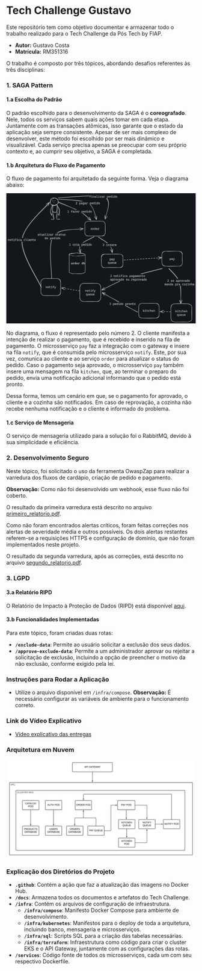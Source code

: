 # Tech Challenge Gustavo

Este repositório tem como objetivo documentar e armazenar todo o trabalho realizado para o Tech Challenge da Pós Tech by FIAP.

- **Autor:** Gustavo Costa
- **Matrícula:** RM351316

O trabalho é composto por três tópicos, abordando desafios referentes às três disciplinas:

### 1. SAGA Pattern

#### 1.a Escolha do Padrão

O padrão escolhido para o desenvolvimento da SAGA é o **coreografado**. Nele, todos os serviços sabem quais ações tomar em cada etapa. Juntamente com as transações atômicas, isso garante que o estado da aplicação seja sempre consistente. Apesar de ser mais complexo de desenvolver, este método foi escolhido por ser mais dinâmico e visualizável. Cada serviço precisa apenas se preocupar com seu próprio contexto e, ao cumprir seu objetivo, a SAGA é completada.

#### 1.b Arquitetura do Fluxo de Pagamento

O fluxo de pagamento foi arquitetado da seguinte forma. Veja o diagrama abaixo:

<img src="./docs/saga.png" alt="Diagrama do fluxo SAGA"/>

No diagrama, o fluxo é representado pelo número 2. O cliente manifesta a intenção de realizar o pagamento, que é recebido e inserido na fila de pagamento. O microsserviço `pay` faz a integração com o gateway e insere na fila `notify`, que é consumida pelo microsserviço `notify`. Este, por sua vez, comunica ao cliente e ao serviço `order` para atualizar o status do pedido. Caso o pagamento seja aprovado, o microsserviço `pay` também insere uma mensagem na fila `kitchen`, que, ao terminar o preparo do pedido, envia uma notificação adicional informando que o pedido está pronto.

Dessa forma, temos um cenário em que, se o pagamento for aprovado, o cliente e a cozinha são notificados. Em caso de reprovação, a cozinha não recebe nenhuma notificação e o cliente é informado do problema.

#### 1.c Serviço de Mensageria

O serviço de mensageria utilizado para a solução foi o RabbitMQ, devido à sua simplicidade e eficiência.

### 2. Desenvolvimento Seguro

Neste tópico, foi solicitado o uso da ferramenta OwaspZap para realizar a varredura dos fluxos de cardápio, criação de pedido e pagamento.

**Observação:** Como não foi desenvolvido um webhook, esse fluxo não foi coberto.

O resultado da primeira varredura está descrito no arquivo [primeiro_relatorio.pdf](./docs/primeiro_relatorio.pdf).

Como não foram encontrados alertas críticos, foram feitas correções nos alertas de severidade média e outros possíveis. Os dois alertas restantes referem-se a requisições HTTPS e configuração de domínio, que não foram implementados neste projeto.

O resultado da segunda varredura, após as correções, está descrito no arquivo [segundo_relatorio.pdf](./docs/segundo_relatorio.pdf).

### 3. LGPD

#### 3.a Relatório RIPD

O Relatório de Impacto à Proteção de Dados (RIPD) está disponível [aqui](./docs/RIPD.pdf).

#### 3.b Funcionalidades Implementadas

Para este tópico, foram criadas duas rotas:
- **`/exclude-data`**: Permite ao usuário solicitar a exclusão dos seus dados.
- **`/approve-exclude-data`**: Permite a um administrador aprovar ou rejeitar a solicitação de exclusão, incluindo a opção de preencher o motivo da não exclusão, conforme exigido pela lei.

### Instruções para Rodar a Aplicação

- Utilize o arquivo disponível em `/infra/compose`. **Observação:** É necessário configurar as variáveis de ambiente para o funcionamento correto.

### Link do Vídeo Explicativo

- [Vídeo explicativo das entregas](https://www.youtube.com/watch?v=ss9PWpgmaK4)

### Arquitetura em Nuvem

<img src="./docs/diagrama_cloud.png" alt="Diagrama cloud"/>

### Explicação dos Diretórios do Projeto

- **`.github`**: Contém a ação que faz a atualização das imagens no Docker Hub.
- **`/docs`**: Armazena todos os documentos e artefatos do Tech Challenge.
- **`/infra`**: Contém os arquivos de configuração de infraestrutura.
  - **`/infra/compose`**: Manifesto Docker Compose para ambiente de desenvolvimento.
  - **`/infra/kubernetes`**: Manifestos para o deploy de toda a arquitetura, incluindo banco, mensageria e microsserviços.
  - **`/infra/sql`**: Scripts SQL para a criação das tabelas necessárias.
  - **`/infra/terraform`**: Infraestrutura como código para criar o cluster EKS e o API Gateway, juntamente com as configurações das rotas.
- **`/services`**: Código fonte de todos os microsserviços, cada um com seu respectivo Dockerfile.
